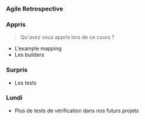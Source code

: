 ### Agile Retrospective



### Appris
>Qu'avez vous appris lors de ce cours ?

- L'example mapping
- Les builders


### Surpris

- Les tests

### Lundi
- Plus de tests de vérification dans nos futurs projets
